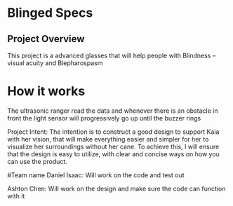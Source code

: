 # Blinged Specs

## Project Overview
This project is a advanced glasses that will help people with Blindness – visual acuity and Blepharospasm

# How it works
The ultrasonic ranger read the data and whenever there is an obstacle in front the light sensor will progressively go up until the buzzer rings

Project Intent:
The intention is to construct a good design to support Kaia with her vision, that will make everything easier and simpler for her to visualize her surroundings without her cane. To achieve this, I will ensure that the design is easy to utilize, with clear and concise ways on how you can use the product. 

#Team name
Daniel Isaac: Will work on the code and test out

Ashton Chen: Will work on the design and make sure the code can function with it

